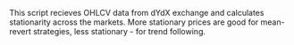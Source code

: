 This script recieves OHLCV data from dYdX exchange and calculates stationarity across the markets. More stationary prices are good for mean-revert strategies, less stationary - for trend following.
